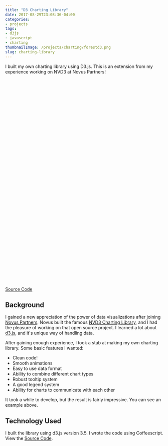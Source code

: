 ```yaml
---
title: "D3 Charting Library"
date: 2017-08-29T23:08:36-04:00
categories:
- projects
tags:
- d3js
- javascript
- charting
thumbnailImage: /projects/charting/forestd3.png
slug: charting-library
---
```


I built my own charting library using D3.js.  This is an extension from my experience working on NVD3 at Novus Partners!

<!--more-->
<style>
#legend .item {
    display: inline-block;
}
</style>
<div id="legend" style="margin-top:50px;"></div>
<div id="line-plot" style="height: 400px;"></div>
<div id="bar-plot" style="height: 210px;"></div>

<script src="https://cdnjs.cloudflare.com/ajax/libs/d3/3.5.13/d3.js" charset="utf-8"></script>
<script src="/projects/charting/forest-d3.js"></script>
<script src="/projects/charting/app.js"></script>

[Source Code](https://github.com/robinfhu/forest-d3)

## Background

I gained a new appreciation of the power of data visualizations after joining [Novus Partners](http://novus.com). Novus built the famous [NVD3 Charting Library](http://nvd3.org/), and I had the pleasure of working on that open source project.  I learned a lot about [d3.js](https://d3js.org/), and it's unique way of handling data.

After gaining enough experience, I took a stab at making my own charting library.  Some basic features I wanted:

* Clean code!
* Smooth animations
* Easy to use data format
* Ability to combine different chart types
* Robust tooltip system
* A good legend system
* Ability for charts to communicate with each other

It took a while to develop, but the result is fairly impressive.  You can see an example above.

## Technology Used

I built the library using d3.js version 3.5.  I wrote the code using Coffeescript. View the [Source Code](https://github.com/robinfhu/forest-d3).
